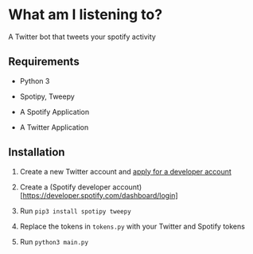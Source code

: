# What am I listening to?
A Twitter bot that tweets your spotify activity

## Requirements
- Python 3

- Spotipy, Tweepy

- A Spotify Application

- A Twitter Application

## Installation
1. Create a new Twitter account and [apply for a developer account](https://developer.twitter.com/en/apply-for-access)

2. Create a (Spotify developer account)[https://developer.spotify.com/dashboard/login]

3. Run `pip3 install spotipy tweepy`

4. Replace the tokens in `tokens.py` with your Twitter and Spotify tokens

5. Run `python3 main.py`